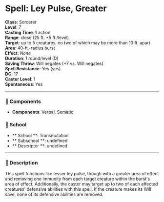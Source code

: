 
# Spell: Ley Pulse, Greater
**Class**: Sorcerer  
**Level**: 7  
**Casting Time**: 1 action  
**Range**: close (25 ft. +5 ft./level)  
**Target**: up to 5 creatures, no two of which may be more than 10 ft. apart  
**Area**: 40-ft.-radius burst  
**Effect**: _None_  
**Duration**: 1 round/level (D)  
**Saving Throw**: Will negates (+7 vs. Will negates)  
**Spell Resistance**: Yes (yes)  
**DC**: 17  
**Caster Level**: 1  
**Spontaneous**: Yes

---

### 🔮 Components
- **Components**: Verbal, Somatic

### 🏫 School
- ** School **: Transmutation
- ** Subschool **: undefined
- ** Descriptor **: undefined
---

### 📜 Description
This spell functions like lesser ley pulse, though with a greater area of effect and removing one immunity from each target creature within the burst's area of effect. Additionally, the caster may target up to two of each affected creatures' defensive abilities with this spell. If the creature makes its Will save, none of its defensive abilities are removed.
